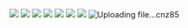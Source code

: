 ![](https://i.imgur.com/BasFYlO.png)
![](https://i.imgur.com/OQ3bK1S.png)
![](https://i.imgur.com/wgjI1YG.png)
![](https://i.imgur.com/ydBSxVJ.png)
![](https://i.imgur.com/GOKMOno.png)
![](https://i.imgur.com/rCvmFGA.png)
![](https://i.imgur.com/5lHOiSt.png)
![Uploading file...cnz85]()
